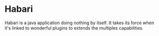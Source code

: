 # Habari
Habari is a java application doing nothing by itself.
It takes its force when it's linked to wonderful plugins to extends the multiples capabilities.

